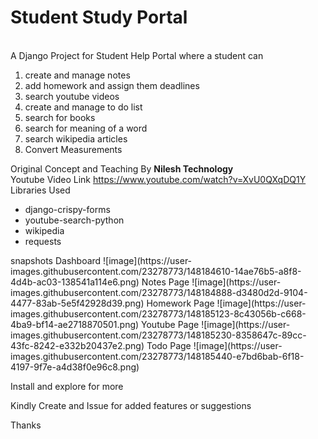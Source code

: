 <h1>Student Study Portal</h1><br/>
A Django Project for Student Help Portal where a student can 
<ol>
  <li>create and manage notes</li>
  <li>add homework and assign them deadlines</li>
  <li>search youtube videos</li>
  <li>create and manage to do list</li>
  <li>search for books</li>
  <li>search for meaning of a word</li>
  <li>search wikipedia articles</li>
  <li>Convert Measurements</li>
</ol>
Original Concept and Teaching By <b>Nilesh Technology</b><br/>
Youtube Video Link <a href="https://www.youtube.com/watch?v=XvU0QXqDQ1Y">https://www.youtube.com/watch?v=XvU0QXqDQ1Y</a><br/>
Libraries Used
<ul>
  <li>django-crispy-forms</li>
  <li>youtube-search-python</li>
  <li>wikipedia</li>
  <li>requests</li>
</ul>
snapshots
Dashboard
![image](https://user-images.githubusercontent.com/23278773/148184610-14ae76b5-a8f8-4d4b-ac03-138541a114e6.png)
Notes Page
![image](https://user-images.githubusercontent.com/23278773/148184888-d3480d2d-9104-4477-83ab-5e5f42928d39.png)
Homework Page
![image](https://user-images.githubusercontent.com/23278773/148185123-8c43056b-c668-4ba9-bf14-ae2718870501.png)
Youtube Page
![image](https://user-images.githubusercontent.com/23278773/148185230-8358647c-89cc-43fc-8242-e332b20437e2.png)
Todo Page
![image](https://user-images.githubusercontent.com/23278773/148185440-e7bd6bab-6f18-4197-9f7e-a4d38f0e96c8.png)

Install and explore for more

Kindly Create and Issue for added features or suggestions

Thanks
